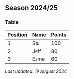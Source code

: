## Season 2024/25

### Table

| Position | Name | Points |
|----------|------|--------|
| 1        | Stu  | 100    |
| 2        | Jeff | 80     |
| 3        | Esme | 60     |

*Last updated: 19 August 2024*
